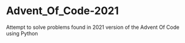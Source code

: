# Advent_Of_Code-2021
Attempt to solve problems found in 2021 version of the Advent Of Code using Python
